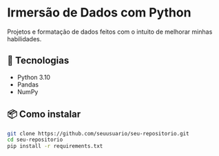 # Irmersão de Dados com Python

Projetos e formatação de dados feitos com o intuito de melhorar minhas habilidades.

## 🚀 Tecnologias
- Python 3.10
- Pandas
- NumPy

## 📦 Como instalar
```bash
git clone https://github.com/seuusuario/seu-repositorio.git
cd seu-repositorio
pip install -r requirements.txt
